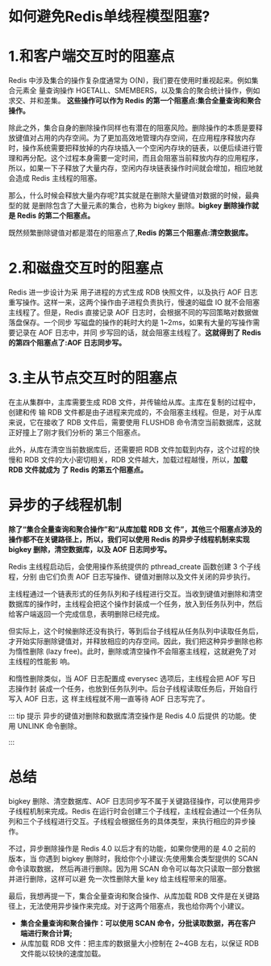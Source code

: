 # 如何避免Redis单线程模型阻塞?

# 1.和客户端交互时的阻塞点

Redis 中涉及集合的操作复杂度通常为 O(N)，我们要在使用时重视起来。例如集合元素全 量查询操作 HGETALL、SMEMBERS，以及集合的聚合统计操作，例如求交、并和差集。 **这些操作可以作为 Redis 的第一个阻塞点:集合全量查询和聚合操作。**

除此之外，集合自身的删除操作同样也有潜在的阻塞风险。删除操作的本质是要释放键值对占用的内存空间。为了更加高效地管理内存空间，在应用程序释放内存时，操作系统需要把释放掉的内存块插入一个空闲内存块的链表，以便后续进行管理和再分配。这个过程本身需要一定时间，而且会阻塞当前释放内存的应用程序，所以，如果一下子释放了大量内存，空闲内存块链表操作时间就会增加，相应地就会造成 Redis 主线程的阻塞。

那么，什么时候会释放大量内存呢?其实就是在删除大量键值对数据的时候，最典型的就 是删除包含了大量元素的集合，也称为 bigkey 删除。**bigkey 删除操作就是 Redis 的第二个阻塞点。**

既然频繁删除键值对都是潜在的阻塞点了,**Redis 的第三个阻塞点:清空数据库。**

# 2.和磁盘交互时的阻塞点

Redis 进一步设计为采 用子进程的方式生成 RDB 快照文件，以及执行 AOF 日志重写操作。这样一来，这两个操作由子进程负责执行，慢速的磁盘 IO 就不会阻塞主线程了。但是，Redis 直接记录 AOF 日志时，会根据不同的写回策略对数据做落盘保存。一个同步 写磁盘的操作的耗时大约是 1~2ms，如果有大量的写操作需要记录在 AOF 日志中，并同 步写回的话，就会阻塞主线程了。**这就得到了 Redis 的第四个阻塞点了:AOF 日志同步写。**

# 3.主从节点交互时的阻塞点

在主从集群中，主库需要生成 RDB 文件，并传输给从库。主库在复制的过程中，创建和传 输 RDB 文件都是由子进程来完成的，不会阻塞主线程。但是，对于从库来说，它在接收了 RDB 文件后，需要使用 FLUSHDB 命令清空当前数据库，这就正好撞上了刚才我们分析的 第三个阻塞点。

此外，从库在清空当前数据库后，还需要把 RDB 文件加载到内存，这个过程的快慢和 RDB 文件的大小密切相关，RDB 文件越大，加载过程越慢，所以，**加载 RDB 文件就成为 了 Redis 的第五个阻塞点。**

# 异步的子线程机制

**除了“集合全量查询和聚合操作”和“从库加载 RDB 文 件”，其他三个阻塞点涉及的操作都不在关键路径上，所以，我们可以使用 Redis 的异步子线程机制来实现 bigkey 删除，清空数据库，以及 AOF 日志同步写。**

Redis 主线程启动后，会使用操作系统提供的 pthread_create 函数创建 3 个子线程，分别 由它们负责 AOF 日志写操作、键值对删除以及文件关闭的异步执行。

主线程通过一个链表形式的任务队列和子线程进行交互。当收到键值对删除和清空数据库的操作时，主线程会把这个操作封装成一个任务，放入到任务队列中，然后给客户端返回一个完成信息，表明删除已经完成。

但实际上，这个时候删除还没有执行，等到后台子线程从任务队列中读取任务后，才开始实际删除键值对，并释放相应的内存空间。因此，我们把这种异步删除也称为惰性删除 (lazy free)。此时，删除或清空操作不会阻塞主线程，这就避免了对主线程的性能影 响。

和惰性删除类似，当 AOF 日志配置成 everysec 选项后，主线程会把 AOF 写日志操作封 装成一个任务，也放到任务队列中。后台子线程读取任务后，开始自行写入 AOF 日志，这 样主线程就不用一直等待 AOF 日志写完了。

::: tip 提示
异步的键值对删除和数据库清空操作是 Redis 4.0 后提供 的功能。使用 UNLINK 命令删除。
  
:::


# 总结

bigkey 删除、清空数据库、AOF 日志同步写不属于关键路径操作，可以使用异步子线程机制来完成。Redis 在运行时会创建三个子线程，主线程会通过一个任务队列和三个子线程进行交互。子线程会根据任务的具体类型，来执行相应的异步操作。

不过，异步删除操作是 Redis 4.0 以后才有的功能，如果你使用的是 4.0 之前的版本，当 你遇到 bigkey 删除时，我给你个小建议:先使用集合类型提供的 SCAN 命令读取数据， 然后再进行删除。因为用 SCAN 命令可以每次只读取一部分数据并进行删除，这样可以避 免一次性删除大量 key 给主线程带来的阻塞。

最后，我想再提一下，集合全量查询和聚合操作、从库加载 RDB 文件是在关键路径上，无法使用异步操作来完成。对于这两个阻塞点，我也给你两个小建议。

- **集合全量查询和聚合操作：可以使用 SCAN 命令，分批读取数据，再在客户端进行聚合计算;**
- 从库加载 RDB 文件：把主库的数据量大小控制在 2~4GB 左右，以保证 RDB 文件能以较快的速度加载。





